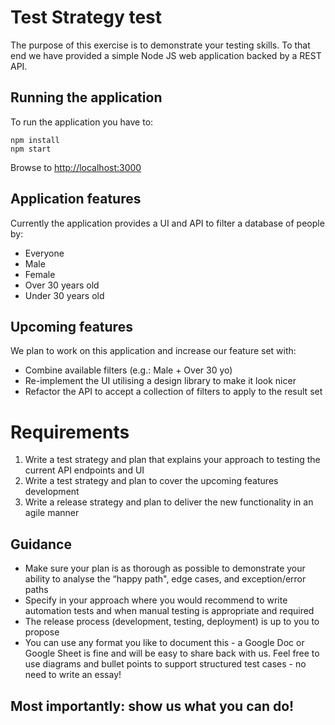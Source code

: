 # Test Strategy test

The purpose of this exercise is to demonstrate your testing skills. To that end we have provided a simple Node JS web application backed by a REST API.

## Running the application

To run the application you have to:

```
npm install
npm start
```

Browse to [http://localhost:3000](http://localhost:3000)

## Application features

Currently the application provides a UI and API to filter a database of people by:

- Everyone
- Male
- Female
- Over 30 years old
- Under 30 years old

## Upcoming features

We plan to work on this application and increase our feature set with:

- Combine available filters (e.g.: Male + Over 30 yo)
- Re-implement the UI utilising a design library to make it look nicer
- Refactor the API to accept a collection of filters to apply to the result set

# Requirements

1. Write a test strategy and plan that explains your approach to testing the current API endpoints and UI
2. Write a test strategy and plan to cover the upcoming features development
3. Write a release strategy and plan to deliver the new functionality in an agile manner

## Guidance

- Make sure your plan is as thorough as possible to demonstrate your ability to analyse the “happy path", edge cases, and exception/error paths
- Specify in your approach where you would recommend to write automation tests and when manual testing is appropriate and required
- The release process (development, testing, deployment) is up to you to propose
- You can use any format you like to document this - a Google Doc or Google Sheet is fine and will be easy to share back with us. Feel free to use diagrams and bullet points to support structured test cases - no need to write an essay!

## Most importantly: show us what you can do!
